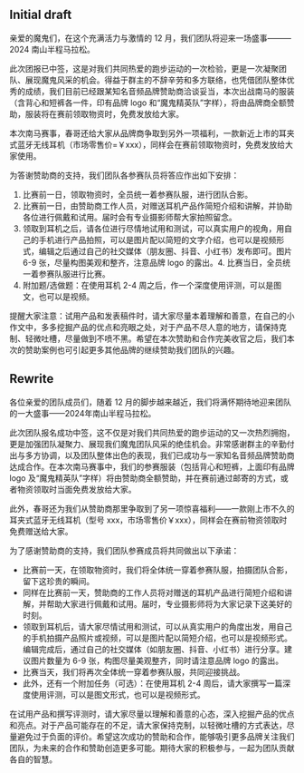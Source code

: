 ## Initial draft

亲爱的魔鬼们，在这个充满活力与激情的 12 月，我们团队将迎来一场盛事———2024 南山半程马拉松。

此次团报已中签，这是对我们共同热爱的跑步运动的一次检验，更是一次凝聚团队、展现魔鬼风采的机会。得益于群主的不辞辛劳和多方联络，也凭借团队整体优秀的成绩，我们目前已经跟某知名音频品牌赞助商洽谈妥当，本次出战南马的服装（含背心和短裤各一件，印有品牌 logo 和“魔鬼精英队”字样），将由品牌商全额赞助，服装将在赛前领取物资时，免费发放给大家。

本次南马赛事，春哥还给大家从品牌商争取到另外一项福利，一款新近上市的耳夹式蓝牙无线耳机（市场零售价=￥xxx），同样会在赛前领取物资时，免费发放给大家使用。

为答谢赞助商的支持，我们团队各参赛队员将答应作出如下安排：

1. 比赛前一日，领取物资时，全员统一着参赛队服，进行团队合影。
2. 比赛前一日，由赞助商工作人员，对赠送耳机产品作简短介绍和讲解，并协助各位进行佩戴和试用。届时会有专业摄影师帮大家拍照留念。
3. 领取到耳机之后，请各位进行尽情地试用和测试，可以真实用户的视角，用自己的手机进行产品拍照，可以是图片配以简短的文字介绍，也可以是视频形式，编辑之后通过自己的社交媒体（朋友圈、抖音、小红书）发布即可。图片 6-9 张，尽量构图美观和整齐，注意品牌 logo 的露出。4. 比赛当日，全员统一着参赛队服进行比赛。
4. 附加题/选做题：在使用耳机 2-4 周之后，作一个深度使用评测，可以是图文，也可以是视频。

提醒大家注意：试用产品和发表稿件时，请大家尽量本着理解和善意，在自己的小作文中，多多挖掘产品的优点和亮眼之处，对于产品不尽人意的地方，请保持克制、轻微吐槽，尽量做到不喷不黑。希望在本次赞助和合作完美收官之后，我们本次的赞助案例也可引起更多其他品牌的继续赞助我们团队的兴趣。

## Rewrite

各位亲爱的团队成员们，随着 12 月的脚步越来越近，我们将满怀期待地迎来团队的一大盛事——2024年南山半程马拉松。

此次团队报名成功中签，这不仅是对我们共同热爱的跑步运动的又一次热烈拥抱，更是加强团队凝聚力、展现我们魔鬼团队风采的绝佳机会。非常感谢群主的辛勤付出与多方协调，以及团队整体出色的表现，我们已成功与一家知名音频品牌赞助商达成合作。在本次南马赛事中，我们的参赛服装（包括背心和短裤，上面印有品牌 logo 及“魔鬼精英队”字样）将由赞助商全额赞助，并在赛前通过邮寄的方式，或者物资领取时当面免费发放给大家。

此外，春哥还为我们从赞助商那里争取到了另一项惊喜福利——一款刚上市不久的耳夹式蓝牙无线耳机（型号 xxx，市场零售价￥xxx），同样会在赛前物资领取时免费赠送给大家。

为了感谢赞助商的支持，我们团队参赛成员将共同做出以下承诺：

- 比赛前一天，在领取物资时，我们将全体统一穿着参赛队服，拍摄团队合影，留下这珍贵的瞬间。
- 同样在比赛前一天，赞助商的工作人员将对赠送的耳机产品进行简短介绍和讲解，并帮助大家进行佩戴和试用。届时，专业摄影师将为大家记录下这美好的时刻。
- 领取到耳机后，请大家尽情试用和测试，可以从真实用户的角度出发，用自己的手机拍摄产品照片或视频，可以是图片配以简短介绍，也可以是视频形式。编辑完成后，通过自己的社交媒体（如朋友圈、抖音、小红书）进行分享。建议图片数量为 6-9 张，构图尽量美观整齐，同时请注意品牌 logo 的露出。
- 比赛当天，我们将再次全体统一穿着参赛队服，共同迎接挑战。
- 此外，还有一个附加任务（可选）：在使用耳机 2-4 周后，请大家撰写一篇深度使用评测，可以是图文形式，也可以是视频形式。

在试用产品和撰写评测时，请大家尽量以理解和善意的心态，深入挖掘产品的优点和亮点。对于产品可能存在的不足，请大家保持克制，以轻微吐槽的方式表达，尽量避免过于负面的评价。希望这次成功的赞助和合作，能够吸引更多品牌关注我们团队，为未来的合作和赞助创造更多可能。期待大家的积极参与，一起为团队贡献各自的智慧。
